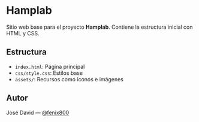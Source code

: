 # Hamplab

Sitio web base para el proyecto **Hamplab**. Contiene la estructura inicial con HTML y CSS.

## Estructura

- `index.html`: Página principal
- `css/style.css`: Estilos base
- `assets/`: Recursos como íconos e imágenes

## Autor

José David — [@fenix800](https://github.com/fenix800)
